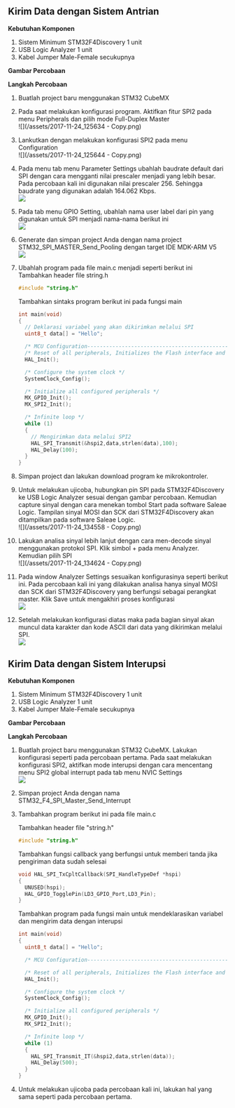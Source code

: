## Kirim Data dengan Sistem Antrian

**Kebutuhan Komponen**

1. Sistem Minimum STM32F4Discovery 1 unit
2. USB Logic Analyzer 1 unit
3. Kabel Jumper Male-Female secukupnya

**Gambar Percobaan**

**Langkah Percobaan**

1. Buatlah project baru menggunakan STM32 CubeMX
2. Pada saat melakukan konfigurasi program. Aktifkan fitur SPI2 pada menu Peripherals dan pilih mode Full-Duplex Master  
   ![](/assets/2017-11-24_125634 - Copy.png)

3. Lankutkan dengan melakukan konfigurasi SPI2 pada menu Configuration  
   ![](/assets/2017-11-24_125644 - Copy.png)

4. Pada menu tab menu Parameter Settings ubahlah baudrate default dari SPI dengan cara mengganti nilai prescaler menjadi yang lebih besar. Pada percobaan kali ini digunakan nilai prescaler 256. Sehingga baudrate yang digunakan adalah 164.062 Kbps.  
   ![](/assets/2017-11-24_134521.png)

5. Pada tab menu GPIO Setting, ubahlah nama user label dari pin yang digunakan untuk SPI menjadi nama-nama berikut ini  
   ![](/assets/2017-11-24_125814.png)

6. Generate dan simpan project Anda dengan nama project STM32\_SPI\_MASTER\_Send\_Pooling dengan target IDE MDK-ARM V5  
   ![](/assets/2017-11-24_125917.png)

7. Ubahlah program pada file main.c menjadi seperti berikut ini  
   Tambahkan header file string.h

   ```c
   #include "string.h"
   ```

   Tambahkan sintaks program berikut ini pada fungsi main

   ```c
   int main(void)
   {
     // Deklarasi variabel yang akan dikirimkan melalui SPI
     uint8_t data[] = "Hello";

     /* MCU Configuration----------------------------------------------------------*/
     /* Reset of all peripherals, Initializes the Flash interface and the Systick. */
     HAL_Init();

     /* Configure the system clock */
     SystemClock_Config();

     /* Initialize all configured peripherals */
     MX_GPIO_Init();
     MX_SPI2_Init();

     /* Infinite loop */
     while (1)
     {
       // Mengirimkan data melalui SPI2
       HAL_SPI_Transmit(&hspi2,data,strlen(data),100);
       HAL_Delay(100);
     }
   }
   ```

8. Simpan project dan lakukan download program ke mikrokontroler.

9. Untuk melakukan ujicoba, hubungkan pin SPI pada STM32F4Discovery ke USB Logic Analyzer sesuai dengan gambar percobaan. Kemudian capture sinyal dengan cara menekan tombol Start pada software Saleae Logic. Tampilan sinyal MOSI dan SCK dari STM32F4Discovery akan ditampilkan pada software Saleae Logic.  
   ![](/assets/2017-11-24_134558 - Copy.png)

10. Lakukan analisa sinyal lebih lanjut dengan cara men-decode sinyal menggunakan protokol SPI. Klik simbol + pada menu Analyzer. Kemudian pilih SPI  
    ![](/assets/2017-11-24_134624 - Copy.png)

11. Pada window Analyzer Settings sesuaikan konfigurasinya seperti berikut ini. Pada percobaan kali ini yang dilakukan analisa hanya sinyal MOSI dan SCK dari STM32F4Discovery yang berfungsi sebagai perangkat master. Klik Save untuk mengakhiri proses konfigurasi  
    ![](/assets/2017-11-24_134642.png)

12. Setelah melakukan konfigurasi diatas maka pada bagian sinyal akan muncul data karakter dan kode ASCII dari data yang dikirimkan melalui SPI.  
    ![](/assets/2017-11-24_134716.png)

## Kirim Data dengan Sistem Interupsi

**Kebutuhan Komponen**

1. Sistem Minimum STM32F4Discovery 1 unit
2. USB Logic Analyzer 1 unit
3. Kabel Jumper Male-Female secukupnya

**Gambar Percobaan**

**Langkah Percobaan**

1. Buatlah project baru menggunakan STM32 CubeMX. Lakukan konfigurasi seperti pada percobaan pertama. Pada saat melakukan konfigurasi SPI2, aktifkan mode interupsi dengan cara mencentang menu SPI2 global interrupt pada tab menu NVIC Settings  
   ![](/assets/2017-11-24_143204.png)

2. Simpan project Anda dengan nama STM32\_F4\_SPI\_Master\_Send\_Interrupt

3. Tambahkan program berikut ini pada file main.c

   Tambahkan header file "string.h"

   ```c
   #include "string.h"
   ```

   Tambahkan fungsi callback yang berfungsi untuk memberi tanda jika pengiriman data sudah selesai

   ```c
   void HAL_SPI_TxCpltCallback(SPI_HandleTypeDef *hspi)
   {
     UNUSED(hspi);
     HAL_GPIO_TogglePin(LD3_GPIO_Port,LD3_Pin);
   }
   ```

   Tambahkan program pada fungsi main untuk mendeklarasikan variabel dan mengirim data dengan interupsi

   ```c
   int main(void)
   {
     uint8_t data[] = "Hello";

     /* MCU Configuration----------------------------------------------------------*/

     /* Reset of all peripherals, Initializes the Flash interface and the Systick. */
     HAL_Init();

     /* Configure the system clock */
     SystemClock_Config();

     /* Initialize all configured peripherals */
     MX_GPIO_Init();
     MX_SPI2_Init();

     /* Infinite loop */
     while (1)
     {
       HAL_SPI_Transmit_IT(&hspi2,data,strlen(data));
       HAL_Delay(500);
     }
   }
   ```

4. Untuk melakukan ujicoba pada percobaan kali ini, lakukan hal yang sama seperti pada percobaan pertama. 




